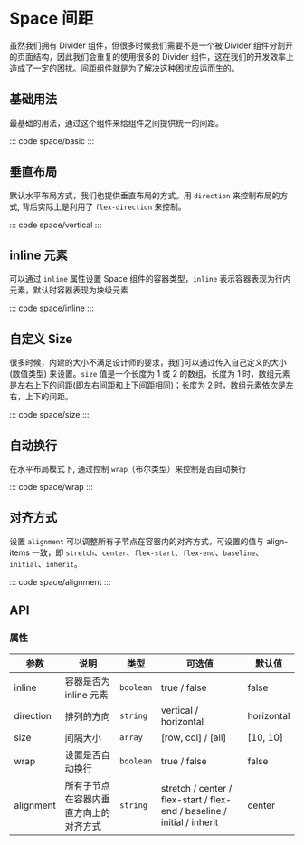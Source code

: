 <script setup>
    import basic from 'exam/space/basic.vue'
    import inline from 'exam/space/inline.vue'
    import wrap from 'exam/space/wrap.vue'
    import size from 'exam/space/size.vue'
    import vertical from 'exam/space/vertical.vue'
    import alignment from 'exam/space/alignment.vue'
</script>

# Space 间距

虽然我们拥有 Divider 组件，但很多时候我们需要不是一个被 Divider 组件分割开的页面结构，因此我们会重复的使用很多的 Divider 组件，这在我们的开发效率上造成了一定的困扰。间距组件就是为了解决这种困扰应运而生的。

## 基础用法

最基础的用法，通过这个组件来给组件之间提供统一的间距。

::: code space/basic
<basic></basic>
:::

## 垂直布局

默认水平布局方式，我们也提供垂直布局的方式。用 `direction` 来控制布局的方式, 背后实际上是利用了 `flex-direction` 来控制。

::: code space/vertical
<vertical></vertical>
:::

## inline 元素

可以通过 `inline` 属性设置 Space 组件的容器类型，`inline` 表示容器表现为行内元素，默认时容器表现为块级元素

::: code space/inline
<inline></inline>
:::

## 自定义 Size

很多时候，内建的大小不满足设计师的要求，我们可以通过传入自己定义的大小 (数值类型) 来设置。`size` 值是一个长度为 1 或 2 的数组，长度为 1 时，数组元素是左右上下的间距(即左右间距和上下间距相同)；长度为 2 时，数组元素依次是左右，上下的间距。

::: code space/size
<size></size>
:::

## 自动换行

在水平布局模式下, 通过控制 `wrap`（布尔类型）来控制是否自动换行

::: code space/wrap
<wrap></wrap>
:::

## 对齐方式

设置 `alignment` 可以调整所有子节点在容器内的对齐方式，可设置的值与 align-items 一致，即 `stretch`、`center`、`flex-start`、`flex-end`、`baseline`、`initial`、`inherit`。

::: code space/alignment
<alignment></alignment>
:::

## API

### 属性
 
| 参数      | 说明                                   | 类型      | 可选值                                                                  | 默认值     |
| --------- | -------------------------------------- | --------- | ----------------------------------------------------------------------- | ---------- |
| inline    | 容器是否为 inline 元素                 | `boolean` | true / false                                                            | false      |
| direction | 排列的方向                             | `string`  | vertical / horizontal                                                   | horizontal |
| size      | 间隔大小                               | `array`   | [row, col] / [all]                                                      | [10, 10]   |
| wrap      | 设置是否自动换行                       | `boolean` | true / false                                                            | false      |
| alignment | 所有子节点在容器内垂直方向上的对齐方式 | `string`  | stretch / center / flex-start / flex-end / baseline / initial / inherit | center     |